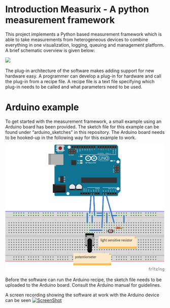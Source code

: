 # Introduction Measurix - A python measurement framework

This project implements a Python based measurement framework which is able to take measurements from heterogeneous devices to combine everything in one visualization, logging, queuing and management platform. A brief schematic overview is given below:

<img src="https://github.com/sohailc/measurix/blob/master/overview.png" height="400" /> 

The plug-in architecture of the software makes adding support for new hardware easy. A programmer can develop a plug-in for hardware and call the plug-in from a recipe file. A recipe file is a text file specifying which plug-in needs to be called and what parameters need to be used.

# Arduino example

To get started with the measurement framework, a small example using an Arduino board has been provided. The sketch file for this example can be found under “arduino_sketches” in this repository.  The Arduino board needs to be hooked-up in the following way for this example to work. 

<img src="https://github.com/sohailc/biotix/blob/master/docs/biotix_example_bb.png" height="400" />

Before the software can run the Arduino recipe, the sketch file needs to be uploaded to the Arduino board. Consult the Arduino manual for guidelines. 

A screen recording showing the software at work with the Arduino device can be seen 
[![ScreenShot](http://sohailchatoor.com/wp-content/uploads/2016/07/vlcsnap-2016-07-17-20h06m09s175.png)](http://sohailchatoor.com/wp-content/uploads/2016/03/recording-020416.mp4?_=1)

